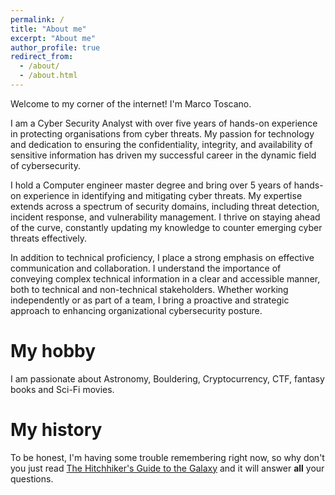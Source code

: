 ```yaml
---
permalink: /
title: "About me"
excerpt: "About me"
author_profile: true
redirect_from: 
  - /about/
  - /about.html
---
```


Welcome to my corner of the internet! I'm  Marco Toscano. 

I am a Cyber Security Analyst with over five years of hands-on experience in protecting organisations from cyber threats. My passion for technology and dedication to ensuring the confidentiality, integrity, and availability of sensitive information has driven my successful career in the dynamic field of cybersecurity.

I hold a Computer engineer master degree and bring over 5 years of hands-on experience in identifying and mitigating cyber threats. My expertise extends across a spectrum of security domains, including threat detection, incident response, and vulnerability management. I thrive on staying ahead of the curve, constantly updating my knowledge to counter emerging cyber threats effectively.

In addition to technical proficiency, I place a strong emphasis on effective communication and collaboration. I understand the importance of conveying complex technical information in a clear and accessible manner, both to technical and non-technical stakeholders. Whether working independently or as part of a team, I bring a proactive and strategic approach to enhancing organizational cybersecurity posture.

My hobby
======

I am passionate about Astronomy, Bouldering, Cryptocurrency, CTF, fantasy books and Sci-Fi movies.


My history
======

To be honest, I'm having some trouble remembering right now, so why don't you just read [The Hitchhiker's Guide to the Galaxy](https://en.wikipedia.org/wiki/The_Hitchhiker%27s_Guide_to_the_Galaxy_(novel)) and it will answer **all** your questions.
